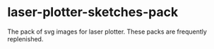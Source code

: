 # laser-plotter-sketches-pack
The pack of svg images for laser plotter.
These packs are frequently replenished.

